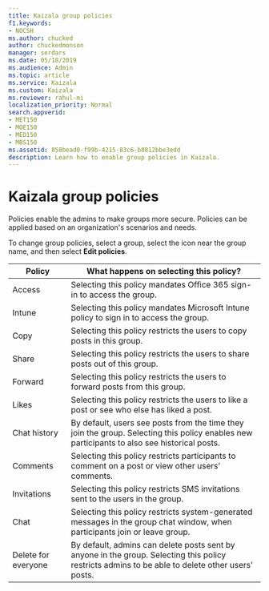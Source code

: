 ```yaml
---
title: Kaizala group policies
f1.keywords:
- NOCSH
ms.author: chucked
author: chuckedmonson
manager: serdars
ms.date: 05/18/2019
ms.audience: Admin
ms.topic: article
ms.service: Kaizala
ms.custom: Kaizala
ms.reviewer: rahul-mi
localization_priority: Normal
search.appverid:
- MET150
- MOE150
- MED150
- MBS150
ms.assetid: 858bead0-f99b-4215-83c6-b8812bbe3edd
description: Learn how to enable group policies in Kaizala.
---
```


# Kaizala group policies

Policies enable the admins to make groups more secure. Policies can be applied based on an organization's scenarios and needs.

To change group policies, select a group, select the icon near the group name, and then select **Edit policies**.

|Policy    |What happens on selecting this policy?  |
|----------|---------|
|Access    |Selecting this policy mandates Office 365 sign-in to access the group.         |
|Intune    |Selecting this policy mandates Microsoft Intune policy to sign in to access the group.         |
|Copy      |Selecting this policy restricts the users to copy posts in this group.         |
|Share     |Selecting this policy restricts the users to share posts out of this group.         |
|Forward   |Selecting this policy restricts the users to forward posts from this group.         |
|Likes     |Selecting this policy restricts the users to like a post or see who else has liked a post.         |
|Chat history |By default, users see posts from the time they join the group. Selecting this policy enables new participants to also see historical posts.         |
|Comments  |Selecting this policy restricts participants to comment on a post or view other users’ comments.         |
|Invitations  |Selecting this policy restricts SMS invitations sent to the users in the group.         |
|Chat      |Selecting this policy restricts system-generated messages in the group chat window, when participants join or leave group.         |
|Delete for everyone     |By default, admins can delete posts sent by anyone in the group. Selecting this policy restricts admins to be able to delete other users’ posts.         |


